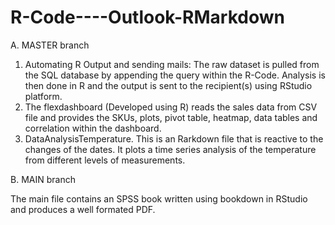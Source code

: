 # R-Code----Outlook-RMarkdown
A. MASTER branch
1. Automating R Output and sending mails: The raw dataset is pulled from the SQL database by appending the query within the R-Code. Analysis is then done in R and the output is sent to the recipient(s) using RStudio platform.
2. The flexdashboard (Developed using R) reads the sales data from CSV file and provides the SKUs, plots, pivot table, heatmap, data tables and correlation within the dashboard.
3. DataAnalysisTemperature. This is an Rarkdown file that is reactive to the changes of the dates. It plots a time series analysis of the temperature from different levels of measurements.

B. MAIN branch

The main file contains an SPSS book written using bookdown in RStudio and produces a well formated PDF.
